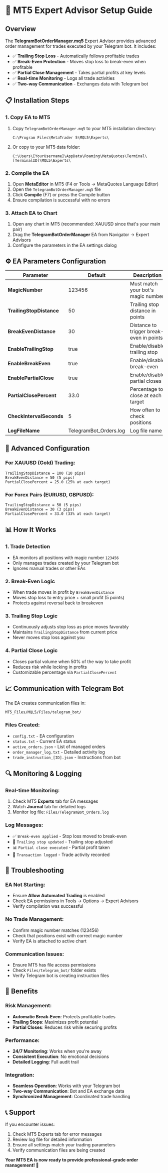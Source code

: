 # 🚀 MT5 Expert Advisor Setup Guide

## Overview
The **TelegramBotOrderManager.mq5** Expert Advisor provides advanced order management for trades executed by your Telegram bot. It includes:

- ✅ **Trailing Stop Loss** - Automatically follows profitable trades
- ✅ **Break-Even Protection** - Moves stop loss to break-even when profitable  
- ✅ **Partial Close Management** - Takes partial profits at key levels
- ✅ **Real-time Monitoring** - Logs all trade activities
- ✅ **Two-way Communication** - Exchanges data with Telegram bot

## 📋 Installation Steps

### 1. Copy EA to MT5
1. Copy `TelegramBotOrderManager.mq5` to your MT5 installation directory:
   ```
   C:\Program Files\MetaTrader 5\MQL5\Experts\
   ```

2. Or copy to your MT5 data folder:
   ```
   C:\Users\[YourUsername]\AppData\Roaming\MetaQuotes\Terminal\[TerminalID]\MQL5\Experts\
   ```

### 2. Compile the EA
1. Open **MetaEditor** in MT5 (F4 or Tools → MetaQuotes Language Editor)
2. Open the `TelegramBotOrderManager.mq5` file
3. Click **Compile** (F7) or press the Compile button
4. Ensure compilation is successful with no errors

### 3. Attach EA to Chart
1. Open any chart in MT5 (recommended: XAUUSD since that's your main pair)
2. Drag the **TelegramBotOrderManager** EA from Navigator → Expert Advisors
3. Configure the parameters in the EA settings dialog

## ⚙️ EA Parameters Configuration

| Parameter | Default | Description |
|-----------|---------|-------------|
| **MagicNumber** | 123456 | Must match your bot's magic number |
| **TrailingStopDistance** | 50 | Trailing stop distance in points |
| **BreakEvenDistance** | 30 | Distance to trigger break-even in points |
| **EnableTrailingStop** | true | Enable/disable trailing stop |
| **EnableBreakEven** | true | Enable/disable break-even |
| **EnablePartialClose** | true | Enable/disable partial closes |
| **PartialClosePercent** | 33.0 | Percentage to close at each target |
| **CheckIntervalSeconds** | 5 | How often to check positions |
| **LogFileName** | TelegramBot_Orders.log | Log file name |

## 🔧 Advanced Configuration

### For XAUUSD (Gold) Trading:
```
TrailingStopDistance = 100 (10 pips)
BreakEvenDistance = 50 (5 pips)  
PartialClosePercent = 25.0 (25% at each target)
```

### For Forex Pairs (EURUSD, GBPUSD):
```
TrailingStopDistance = 50 (5 pips)
BreakEvenDistance = 30 (3 pips)
PartialClosePercent = 33.0 (33% at each target)
```

## 📊 How It Works

### 1. **Trade Detection**
- EA monitors all positions with magic number `123456`
- Only manages trades created by your Telegram bot
- Ignores manual trades or other EAs

### 2. **Break-Even Logic**
- When trade moves in profit by `BreakEvenDistance`
- Moves stop loss to entry price + small profit (5 points)
- Protects against reversal back to breakeven

### 3. **Trailing Stop Logic**
- Continuously adjusts stop loss as price moves favorably
- Maintains `TrailingStopDistance` from current price
- Never moves stop loss against you

### 4. **Partial Close Logic**
- Closes partial volume when 50% of the way to take profit
- Reduces risk while locking in profits
- Customizable percentage via `PartialClosePercent`

## 📈 Communication with Telegram Bot

The EA creates communication files in:
```
MT5_Files/MQL5/Files/telegram_bot/
```

### Files Created:
- `config.txt` - EA configuration
- `status.txt` - Current EA status  
- `active_orders.json` - List of managed orders
- `order_manager_log.txt` - Detailed activity log
- `trade_instruction_[ID].json` - Instructions from bot

## 🔍 Monitoring & Logging

### Real-time Monitoring:
1. Check MT5 **Experts** tab for EA messages
2. Watch **Journal** tab for detailed logs
3. Monitor log file: `Files/TelegramBot_Orders.log`

### Log Messages:
- ✅ `Break-even applied` - Stop loss moved to break-even
- 🔄 `Trailing stop updated` - Trailing stop adjusted
- 📊 `Partial close executed` - Partial profit taken
- 📝 `Transaction logged` - Trade activity recorded

## 🚨 Troubleshooting

### EA Not Starting:
- Ensure **Allow Automated Trading** is enabled
- Check EA permissions in Tools → Options → Expert Advisors
- Verify compilation was successful

### No Trade Management:
- Confirm magic number matches (123456)
- Check that positions exist with correct magic number
- Verify EA is attached to active chart

### Communication Issues:
- Ensure MT5 has file access permissions
- Check `Files/telegram_bot/` folder exists
- Verify Telegram bot is creating instruction files

## 🎯 Benefits

### Risk Management:
- **Automatic Break-Even**: Protects profitable trades
- **Trailing Stops**: Maximizes profit potential
- **Partial Closes**: Reduces risk while securing profits

### Performance:
- **24/7 Monitoring**: Works when you're away
- **Consistent Execution**: No emotional decisions
- **Detailed Logging**: Full audit trail

### Integration:
- **Seamless Operation**: Works with your Telegram bot
- **Two-way Communication**: Bot and EA exchange data
- **Synchronized Management**: Coordinated trade handling

## 📞 Support

If you encounter issues:
1. Check MT5 Experts tab for error messages
2. Review log file for detailed information
3. Ensure all settings match your trading parameters
4. Verify communication files are being created

**Your MT5 EA is now ready to provide professional-grade order management! 🎉**
